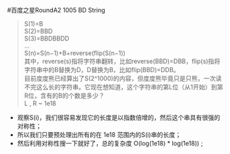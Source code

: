 #百度之星RoundA2 1005 BD String
> S(1)=B<br>
S(2)=BBD<br>
S(3)=BBDBBDD<br>
…<br>
S(n)=S(n−1)+B+reverse(flip(S(n−1))<br>
其中，reverse(s)指将字符串翻转，比如reverse(BBD)=DBB，flip(s)指将字符串中的B替换为D，D替换为B，比如flip(BBD)=DDB。<br>
目前度度熊已经算出了S(2^1000)的内容，但度度熊毕竟只是只熊，一次读不完这么长的字符串。它现在想知道，这个字符串的第L位（从1开始）到第R位，含有的B的个数是多少？<br>
L , R ~ 1e18 <br>

* 观察S(i)，我们很容易发现它的长度是以指数倍增的，然后这个串具有很强的对称性；<br>
* 所以我们只要预处理出所有的在 1e18 范围内的S(i)串的长度；<br>
* 然后利用对称性搜一下就好了，总的复杂度 O(log(1e18) \* log(1e18)) ;<br>


